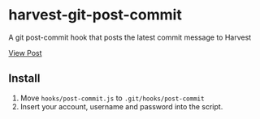 # harvest-git-post-commit
A git post-commit hook that posts the latest commit message to Harvest

[View Post](https://lukeclark.com.au/posts/save-your-commit-history-to-a-running-harvest-timer)

## Install

1. Move `hooks/post-commit.js` to `.git/hooks/post-commit`
2. Insert your account, username and password into the script.

